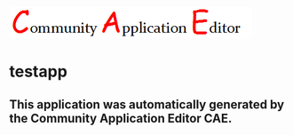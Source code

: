 ![CAE](https://github.com/CAE-Community-Application-Editor/CAE-Deployment-Temp/blob/master/img/logo.png)  

testapp
===================


This application was automatically generated by the Community Application Editor CAE.  
---------------
